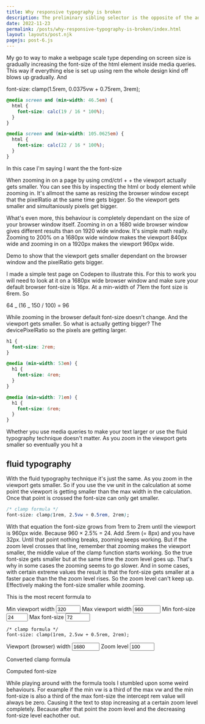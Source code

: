 ```yaml
---
title: Why responsive typography is broken
description: The preliminary sibling selector is the opposite of the adjacent sibling selector.
date: 2022-11-23
permalink: /posts/why-responsive-typography-is-broken/index.html
layout: layouts/post.njk
pagejs: post-6.js
---
```


My go to way to make a webpage scale type depending on screen size is gradually increasing the font-size of the html element inside media queries. This way if everything else is set up using rem the whole design kind off blows up gradually. And

<p class="test">
font-size: clamp(1.5rem, 0.0375vw + 0.75rem, 3rem);
</p>

```css
@media screen and (min-width: 46.5em) {
  html {
    font-size: calc(19 / 16 * 100%);
  }
}

@media screen and (min-width: 105.0625em) {
  html {
    font-size: calc(22 / 16 * 100%);
  }
}
```

In this case I'm saying I want the the font-size

When zooming in on a page by using cmd/ctrl + + the viewport actually gets smaller. You can see this by inspecting the html or body element while zooming in. It's allmost the same as resizing the browser window except that the pixelRatio at the same time gets bigger. So the viewport gets smaller and simultaniously pixels get bigger.

What's even more, this behaviour is completely dependant on the size of your browser window itself. Zooming in on a 1680 wide browser window gives different results than on 1920 wide window. It's simple math really. Zooming to 200% on a 1680px wide window makes the viewport 840px wide and zooming in on a 1920px makes the viewport 960px wide.

Demo to show that the viewport gets smaller dependant on the browser window and the pixelRatio gets bigger.

I made a simple test page on Codepen to illustrate this. For this to work you will need to look at it on a 1680px wide browser window and make sure your default browser font-size is 16px. At a min-width of 71em the font size is 6rem. So

64 _ (16 _ 150 / 100) = 96

While zooming in the browser default font-size doesn't change. And the viewport gets smaller. So what is actually getting bigger? The devicePixelRatio so the pixels are getting larger.

```css
h1 {
  font-size: 2rem;
}

@media (min-width: 53em) {
  h1 {
    font-size: 4rem;
  }
}

@media (min-width: 71em) {
  h1 {
    font-size: 6rem;
  }
}
```

Whether you use media queries to make your text larger or use the fluid typography technique doesn't matter. As you zoom in the viewport gets smaller so eventually you hit a

## fluid typography

With the fluid typography technique it's just the same. As you zoom in the viewport gets smaller. So if you use the vw unit in the calculation at some point the viewport is getting smaller than the max width in the calculation. Once that point is crossed the font-size can only get smaller.

```css
/* clamp formula */
font-size: clamp(1rem, 2.5vw + 0.5rem, 2rem);
```

With that equation the font-size grows from 1rem to 2rem until the viewport is 960px wide. Because 960 &times; 2.5% = 24. Add .5rem (= 8px) and you have 32px. Until that point nothing breaks, zooming keeps working. But if the zoom level crosses that line, remember that zooming makes the viewport smaller, the middle value of the clamp function starts working. So the true font-size gets smaller but at the same time the zoom level goes up. That's why in some cases the zooming seems to go slower. And in some cases, with certain extreme values the result is that the font-size gets smaller at a faster pace than the the zoom level rises. So the zoom level can't keep up. Effectively making the font-size smaller while zooming.

This is the most recent formula to

<div class="demo">
<form id="clamp" class="clamp" action="">
  <label class="clamp__label">
    Min viewport width
    <input class="clamp__input" id="clamp-min-width" type="number" value="320" min="300" max="960" step="10">
  </label>
  <label class="clamp__label">
    Max viewport width
    <input class="clamp__input" id="clamp-max-width" type="number" value="960" min="960" max="1920" step="10">
  </label>
  <label class="clamp__label">
    Min font-size
    <input class="clamp__input" id="clamp-min-font-size" type="number" value="24" min="4" max="32" step="1">
  </label>
  <label class="clamp__label">
    Max font-size
    <input class="clamp__input" id="clamp-max-font-size" type="number" value="72" min="32" max="200" step="1">
  </label>
  <div class="clamp__output">
    <!-- <p class="text-s text-code text-comment">
      /* Clamp formula */
    </p> -->
    <!-- <p id="clamp-formula" class="clamp__formula text-code text-s">
    </p> -->
    <pre class="language-css"><code class="language-css"><span class="token comment">/* clamp formula */</span><br><span id="clamp-formula"><span class="token property">font-size</span><span class="token punctuation">:</span> <span class="token function">clamp</span><span class="token punctuation">(</span>1rem<span class="token punctuation">,</span> 2.5vw + 0.5rem<span class="token punctuation">,</span> 2rem<span class="token punctuation">)</span><span class="token punctuation">;</span></span></code></pre>
    <!-- <p id="clamp-formula-explanation" class="text-s color-meta">
    Before the viewport is 320px wide the font-size should be 24px. If the viewport is wider than 960px the font-size should be 48px, between that the font-size should be 0.0375 times the viewport + 12px.
    </p> -->
  </div>
  <label class="clamp__label">
    Viewport (browser) width
    <input class="clamp__input" id="clamp-browser-width" type="number" value="1680" min="320" max="1920" step="20">
    <!-- <select class="clamp__input" id="clamp-browser-width">
      <option value="1680">1680</option>
      <option value="1920">1920</option>
    </select> -->
  </label>
  <label class="clamp__label">
    Zoom level
    <input class="clamp__input" id="clamp-zoom-level" type="number" value="100" min="100" max="400" step="1">
  </label>
  <div class="clamp__output">
    <p class="text-s mb-4xs">
      Converted clamp formula
    </p>
    <p id="clamp-output" class="clamp__formula text-formula text-center text-s">
    </p>
  </div>
  <div class="clamp__output">
    <p class="text-s mb-4xs">
      Computed font-size
    </p>
    <p id="zoom-output" class="clamp__formula text-formula text-center text-s"></p>
  </div>
</form>
</div>

While playing around with the formula tools I stumbled upon some weird behaviours. For example if the min vw is a third of the max vw and the min font-size is also a third of the max font-size the intercept rem value will always be zero. Causing it the text to stop increasing at a certain zoom level completely. Because after that point the zoom level and the decreasing font-size level eachother out.
